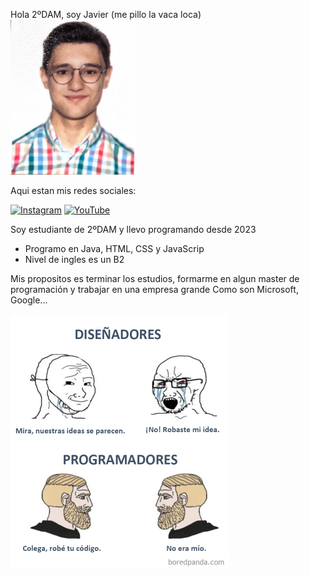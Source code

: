 Hola 2ºDAM, soy Javier (me pillo la vaca loca) <br>
<img src="fotoCurriculum.png" width="200" alt="">

Aqui estan mis redes sociales:<p>
[![Instagram](https://img.shields.io/badge/Instagram-@javier_carrizo_05-E4405F?style=for-the-badge&logo=instagram&logoColor=white&labelColor=101010)](https://instagram.com/javier_carrizo_05)
[![YouTube](https://img.shields.io/badge/YouTube-javier7310-FF0000?style=for-the-badge&logo=youtube&logoColor=white&labelColor=101010)](https://youtube.com/@javier7310)

Soy estudiante de 2ºDAM y llevo programando desde 2023
  - Programo en Java, HTML, CSS y JavaScrip
  - Nivel de ingles es un B2

Mis propositos es terminar los estudios, formarme en algun master de programación y trabajar en una empresa grande
Como son Microsoft, Google...

<img src="meme.jpg" width="350" alt="">
